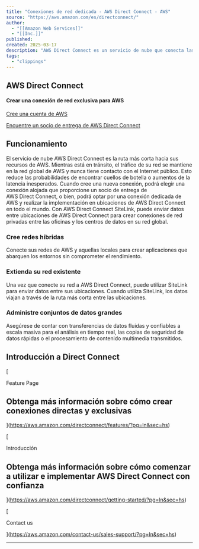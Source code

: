 ```yaml
---
title: "Conexiones de red dedicada - AWS Direct Connect - AWS"
source: "https://aws.amazon.com/es/directconnect/"
author:
  - "[[Amazon Web Services]]"
  - "[[Inc.]]"
published:
created: 2025-03-17
description: "AWS Direct Connect es un servicio de nube que conecta las redes directamente a AWS para ofrecer un rendimiento constante y de baja latencia."
tags:
  - "clippings"
---
```

## AWS Direct Connect

#### Crear una conexión de red exclusiva para AWS

[Cree una cuenta de AWS](https://portal.aws.amazon.com/billing/signup?p=dct&cp=bn&ad=p)

[Encuentre un socio de entrega de AWS Direct Connect](https://aws.amazon.com/directconnect/partners/)

## Funcionamiento

El servicio de nube AWS Direct Connect es la ruta más corta hacia sus recursos de AWS. Mientras está en tránsito, el tráfico de su red se mantiene en la red global de AWS y nunca tiene contacto con el Internet público. Esto reduce las probabilidades de encontrar cuellos de botella o aumentos de la latencia inesperados. Cuando cree una nueva conexión, podrá elegir una conexión alojada que proporcione un socio de entrega de AWS Direct Connect, o bien, podrá optar por una conexión dedicada de AWS y realizar la implementación en ubicaciones de AWS Direct Connect en todo el mundo. Con AWS Direct Connect SiteLink, puede enviar datos entre ubicaciones de AWS Direct Connect para crear conexiones de red privadas entre las oficinas y los centros de datos en su red global.

### Cree redes híbridas

Conecte sus redes de AWS y aquellas locales para crear aplicaciones que abarquen los entornos sin comprometer el rendimiento.

### Extienda su red existente

Una vez que conecte su red a AWS Direct Connect, puede utilizar SiteLink para enviar datos entre sus ubicaciones. Cuando utiliza SiteLink, los datos viajan a través de la ruta más corta entre las ubicaciones.

### Administre conjuntos de datos grandes

Asegúrese de contar con transferencias de datos fluidas y confiables a escala masiva para el análisis en tiempo real, las copias de seguridad de datos rápidas o el procesamiento de contenido multimedia transmitidos.

## Introducción a Direct Connect

[

Feature Page

## Obtenga más información sobre cómo crear conexiones directas y exclusivas

](https://aws.amazon.com/directconnect/features/?pg=ln&sec=hs)

[

Introducción

## Obtenga más información sobre cómo comenzar a utilizar e implementar AWS Direct Connect con confianza

](https://aws.amazon.com/directconnect/getting-started/?pg=ln&sec=hs)

[

Contact us

](https://aws.amazon.com/contact-us/sales-support/?pg=ln&sec=hs)

---